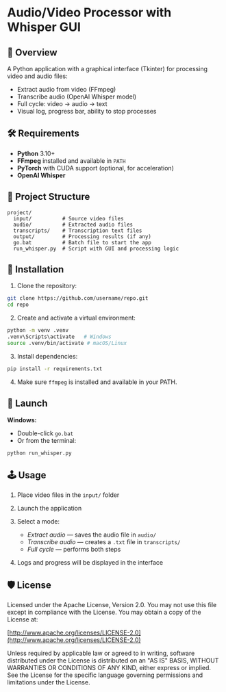 # Audio/Video Processor with Whisper GUI

## 🔄 Overview

A Python application with a graphical interface (Tkinter) for processing video and audio files:

* Extract audio from video (FFmpeg)
* Transcribe audio (OpenAI Whisper model)
* Full cycle: video → audio → text
* Visual log, progress bar, ability to stop processes

## 🛠️ Requirements

* **Python** 3.10+
* **FFmpeg** installed and available in `PATH`
* **PyTorch** with CUDA support (optional, for acceleration)
* **OpenAI Whisper**

## 📂 Project Structure

```
project/
  input/          # Source video files
  audio/          # Extracted audio files
  transcripts/    # Transcription text files
  output/         # Processing results (if any)
  go.bat          # Batch file to start the app
  run_whisper.py  # Script with GUI and processing logic
```

## 📝 Installation

1. Clone the repository:

```bash
git clone https://github.com/username/repo.git
cd repo
```

2. Create and activate a virtual environment:

```bash
python -m venv .venv
.venv\Scripts\activate   # Windows
source .venv/bin/activate # macOS/Linux
```

3. Install dependencies:

```bash
pip install -r requirements.txt
```

4. Make sure `ffmpeg` is installed and available in your PATH.

## 🔧 Launch

**Windows:**

* Double-click `go.bat`
* Or from the terminal:

```bash
python run_whisper.py
```

## 🕹️ Usage

1. Place video files in the `input/` folder
2. Launch the application
3. Select a mode:

   * *Extract audio* — saves the audio file in `audio/`
   * *Transcribe audio* — creates a `.txt` file in `transcripts/`
   * *Full cycle* — performs both steps
4. Logs and progress will be displayed in the interface

## 🛡️ License

Licensed under the Apache License, Version 2.0. You may not use this file except in compliance with the License. You may obtain a copy of the License at:

[http://www.apache.org/licenses/LICENSE-2.0](http://www.apache.org/licenses/LICENSE-2.0)

Unless required by applicable law or agreed to in writing, software distributed under the License is distributed on an "AS IS" BASIS, WITHOUT WARRANTIES OR CONDITIONS OF ANY KIND, either express or implied. See the License for the specific language governing permissions and limitations under the License.
